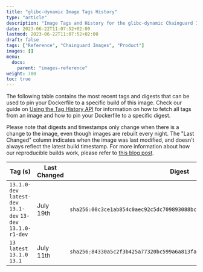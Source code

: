 ```yaml
---
title: "glibc-dynamic Image Tags History"
type: "article"
description: "Image Tags and History for the glibc-dynamic Chainguard Image"
date: 2023-06-22T11:07:52+02:00
lastmod: 2023-06-22T11:07:52+02:00
draft: false
tags: ["Reference", "Chainguard Images", "Product"]
images: []
menu:
  docs:
    parent: "images-reference"
weight: 700
toc: true
---
```


The following table contains the most recent tags and digests that can be used to pin your Dockerfile to a specific build of this image. Check our guide on [Using the Tag History API](/chainguard/chainguard-images/using-the-tag-history-api/) for information on how to fetch all tags from an image and how to pin your Dockerfile to a specific digest.

Please note that digests and timestamps only change when there is a change to the image, even though images are rebuilt every night. The "Last Changed" column indicates when the image was last modified, and doesn't always reflect the latest build timestamp. For more information about how our reproducible builds work, please refer to [this blog post](https://www.chainguard.dev/unchained/reproducing-chainguards-reproducible-image-builds).

| Tag (s)                                                        | Last Changed | Digest                                                                    |
|----------------------------------------------------------------|--------------|---------------------------------------------------------------------------|
|  `13.1.0-dev` `latest-dev` `13.1-dev` `13-dev` `13.1.0-r1-dev` | July 19th    | `sha256:00c3ce1ab854c0aec92c5dc709893088bc5bb3f27d466c55568f66d888063584` |
|  `13` `latest` `13.1.0` `13.1`                                 | July 11th    | `sha256:84330a5c2f3b425a77320bc599a6a813fa986aab9b6a0fd7f58d753d6fe2143e` |
